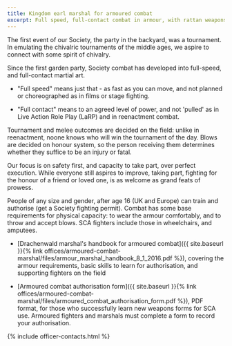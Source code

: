 ```yaml
---
title: Kingdom earl marshal for armoured combat
excerpt: Full speed, full-contact combat in armour, with rattan weapons
---
```


The first event of our Society, the party in the backyard, was a tournament. In emulating the chivalric tournaments of the middle ages, we aspire to connect with some spirit of chivalry.

Since the first garden party, Society combat has developed into full-speed, and full-contact martial art. 

* "Full speed" means just that - as fast as you can move, and not planned or choreographed as in films or stage fighting.

* "Full contact" means to an agreed level of power, and not 'pulled' as in Live Action Role Play (LaRP) and in reenactment combat.

Tournament and melee outcomes are decided on the field: unlike in reenactment, noone knows who will win the tournament of the day. Blows are decided on honour system, so the person receiving them determines whether they suffice to be an injury or fatal.

Our focus is on safety first, and capacity to take part, over perfect execution. While everyone still aspires to improve, taking part, fighting for the honour of a friend or loved one, is as welcome as grand feats of prowess.

People of any size and gender, after age 16 (UK and Europe) can train and authorise (get a Society fighting permit). Combat has some base requirements for physical capacity: to wear the armour comfortably, and to throw and accept blows. SCA fighters include those in wheelchairs, and amputees.

* [Drachenwald marshal's handbook for armoured combat]({{ site.baseurl }}{% link offices/armoured-combat-marshal/files/armour_marshal_handbook_8_1_2016.pdf %}), covering the armour requirements, basic skills to learn for authorisation, and supporting fighters on the field

* [Armoured combat authorisation form]({{ site.baseurl }}{% link offices/armoured-combat-marshal/files/armoured_combat_authorisation_form.pdf %}), PDF format, for those who  successfully learn new weapons forms for SCA use. Armoured fighters and marshals must complete a form to record your authorisation.


{% include officer-contacts.html %}
